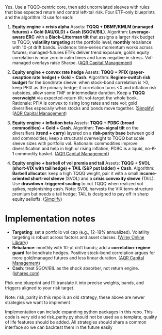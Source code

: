 
Yes. Use a TQQQ-centric core, then add uncorrelated sleeves with rules that bias expected return and control left-tail risk. Four ETF-only blueprints and the algorithm I’d use for each:

1. **Equity engine + crisis alpha**
   Assets: **TQQQ + DBMF/KMLM (managed futures) + Gold (IAU/GLD) + Cash (SGOV/BIL)**.
   Algorithm: **Leverage-aware ERC** with a **Black–Litterman tilt** that assigns a larger risk budget to TQQQ; **volatility targeting** at the portfolio level; **monthly** rebalance with 10-pt drift bands. Evidence: time-series momentum works across futures; managed-futures ETFs deliver trend exposure; gold’s equity correlation is near zero in calm times and turns negative in stress. Vol-managed overlays raise Sharpe. ([AQR Capital Management][1])

2. **Equity engine + convex rate hedge**
   Assets: **TQQQ + PFIX (payer-swaption rate hedge) + Gold + Cash**.
   Algorithm: **Regime-switch risk budget** for the bond/rate sleeve: when stock–bond correlation is >0, keep PFIX as the primary hedge; if correlation turns <0 and inflation risk subsides, allow some TMF or intermediate duration. Keep a **TQQQ overweight** via expected-return tilt; vol-target the whole book. Rationale: PFIX is convex to rising long rates and rate vol; gold diversifies especially when stocks and bonds move together. ([Simplify][2]) ([AQR Capital Management][3])

3. **Equity engine + inflation beta**
   Assets: **TQQQ + PDBC (broad commodities) + Gold + Cash**.
   Algorithm: **Two-signal tilt** on the diversifiers (**trend + carry**) layered on a **risk-parity base** between gold and commodities; keep a structural overweight to TQQQ but scale sleeve sizes with portfolio vol. Rationale: commodities improve diversification and help in high or rising inflation; PDBC is a liquid, no-K-1 commodity basket. ([AQR Capital Management][4])

4. **Equity engine + barbell of vol premia and tail**
   Assets: **TQQQ + SVOL (short-VIX with tail hedge) + TAIL (S&P put ladder) + Cash**.
   Algorithm: **Barbell allocator**: keep a high TQQQ weight, pair it with a small **income-oriented short-vol sleeve** (SVOL) and a **crisis convexity sleeve** (TAIL). Use **drawdown-triggered scaling** to cut TQQQ when realized vol spikes, replenishing cash. Note: SVOL harvests the VIX term-structure premium but needs a tail hedge; TAIL is designed to pay off in sharp equity selloffs. ([Simplify][5])

# Implementation notes

* **Targeting**: set a portfolio vol cap (e.g., 12–18% annualized). Volatility targeting is robust across factors and asset classes. ([Wiley Online Library][6])
* **Rebalance**: monthly with 10-pt drift bands; add a **correlation-regime guard** for bond/rate hedges. Positive stock–bond correlation argues for more gold/managed futures and less linear duration. ([AQR Capital Management][7])
* **Cash**: treat SGOV/BIL as the shock absorber, not return engine. ([ishares.com][8])

Pick one blueprint and I’ll translate it into precise weights, bands, and triggers aligned to your risk target.

[1]: https://www.aqr.com/Insights/Research/Journal-Article/Time-Series-Momentum?utm_source=chatgpt.com "Time Series Momentum"
[2]: https://www.simplify.us/etfs/pfix-simplify-interest-rate-hedge-etf?utm_source=chatgpt.com "PFIX Simplify Interest Rate Hedge ETF"
[3]: https://www.aqr.com/Insights/Research/Journal-Article/A-Changing-Stock-Bond-Correlation?utm_source=chatgpt.com "A Changing Stock-Bond Correlation"
[4]: https://www.aqr.com/-/media/AQR/Documents/Whitepapers/Building-a-Better-Commodities-Portfolio.pdf?sc_lang=en&utm_source=chatgpt.com "Building a Better Commodities Portfolio"
[5]: https://www.simplify.us/etfs/svol-simplify-volatility-premium-etf?utm_source=chatgpt.com "SVOL Simplify Volatility Premium ETF"
[6]: https://onlinelibrary.wiley.com/doi/abs/10.1111/jofi.12513?utm_source=chatgpt.com "Volatility‐Managed Portfolios - MOREIRA - 2017"
[7]: https://www.aqr.com/-/media/AQR/Documents/Alternative-Thinking/A-Changing-Stock-Bond-Correlation_JPM.pdf?sc_lang=en&utm_source=chatgpt.com "A Changing Stock–Bond Correlation"
[8]: https://www.ishares.com/us/products/314116/ishares-0-3-month-treasury-bond-etf?utm_source=chatgpt.com "iShares 0-3 Month Treasury Bond ETF | SGOV"

Note: risk_parity in this repo is an old strategy, these above are newer strategies we want to implement 

Implementation can include expanding python packages in this repo.
This code is very old and risk_parity.py should not be used as a template, quality of life features should be added.
All strategies should share a common interface so we can backtest them in the future easily
